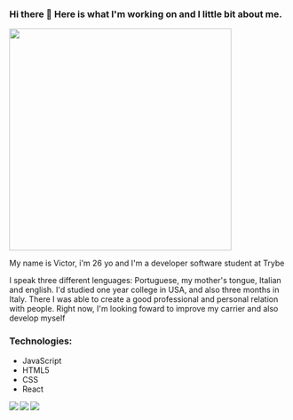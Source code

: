 ### Hi there 👋 Here is what I'm working on and I little bit about me. 

<img align =rigth src = "https://www.google.com/url?sa=i&url=https%3A%2F%2Fbr.pinterest.com%2Fisahsouza18%2Frick-and-morty%2F&psig=AOvVaw3LxI5kB0CVBmaXkKGAVEVl&ust=1616794582516000&source=images&cd=vfe&ved=0CAIQjRxqFwoTCMCb4a2zzO8CFQAAAAAdAAAAABAD" width = 400px>
<p>My name is Victor, i'm 26 yo and I'm a developer software student at Trybe<p>
<p> I speak three different lenguages: Portuguese, my mother's tongue, Italian and english. I'd studied one year college in USA, and also three months in Italy. There I was able to create a good professional and personal relation with people. Right now, I'm looking foward to improve my carrier and also develop myself<p>
  
  ### Technologies:
  - JavaScript
  - HTML5
  - CSS
  - React
  <img align = left src="https://www.google.com/url?sa=i&url=https%3A%2F%2Fen.wikipedia.org%2Fwiki%2FHTML&psig=AOvVaw28LV5kUtw-_73uek70nqQv&ust=1616795143529000&source=images&cd=vfe&ved=0CAIQjRxqFwoTCOj6gra1zO8CFQAAAAAdAAAAABAD" >
  <img align = left src = "https://www.google.com/url?sa=i&url=https%3A%2F%2Fcommons.wikimedia.org%2Fwiki%2FFile%3AUnofficial_JavaScript_logo_2.svg&psig=AOvVaw2e2fYA9Se-XUhoZYQ6oTU1&ust=1616795233818000&source=images&cd=vfe&ved=0CAIQjRxqFwoTCJismd-1zO8CFQAAAAAdAAAAABAD">
<img align = left src = "https://www.google.com/url?sa=i&url=https%3A%2F%2Fwww.iconfinder.com%2Ficons%2F4202020%2Fcss3_html_logo_social_social_media_icon&psig=AOvVaw0pp9prMQ3Fd9A-I2Ih28Gw&ust=1616795285325000&source=images&cd=vfe&ved=0CAIQjRxqFwoTCKCStPm1zO8CFQAAAAAdAAAAABAO">
